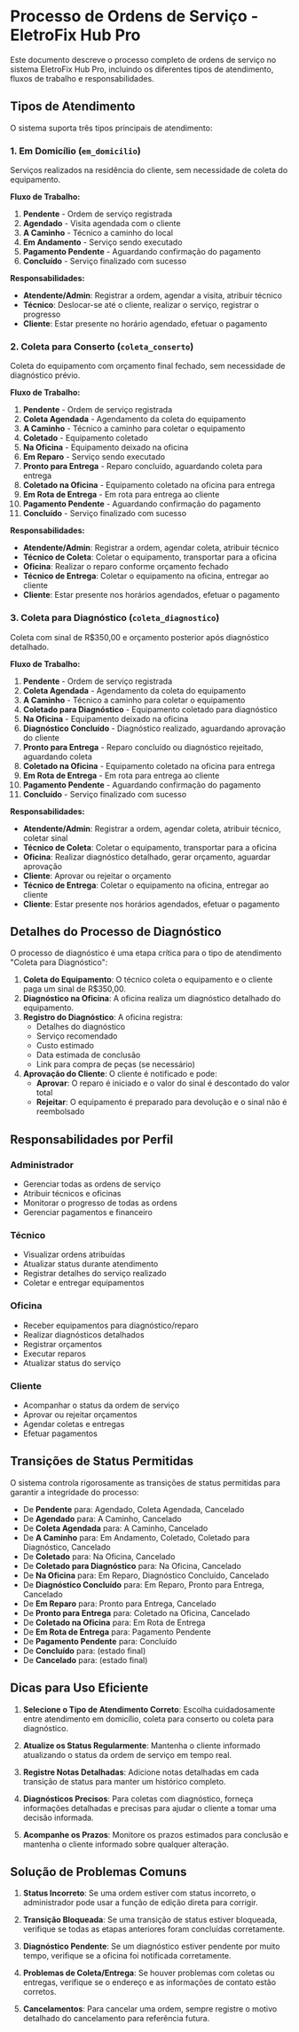 # Processo de Ordens de Serviço - EletroFix Hub Pro

Este documento descreve o processo completo de ordens de serviço no sistema EletroFix Hub Pro, incluindo os diferentes tipos de atendimento, fluxos de trabalho e responsabilidades.

## Tipos de Atendimento

O sistema suporta três tipos principais de atendimento:

### 1. Em Domicílio (`em_domicilio`)

Serviços realizados na residência do cliente, sem necessidade de coleta do equipamento.

**Fluxo de Trabalho:**
1. **Pendente** - Ordem de serviço registrada
2. **Agendado** - Visita agendada com o cliente
3. **A Caminho** - Técnico a caminho do local
4. **Em Andamento** - Serviço sendo executado
5. **Pagamento Pendente** - Aguardando confirmação do pagamento
6. **Concluído** - Serviço finalizado com sucesso

**Responsabilidades:**
- **Atendente/Admin**: Registrar a ordem, agendar a visita, atribuir técnico
- **Técnico**: Deslocar-se até o cliente, realizar o serviço, registrar o progresso
- **Cliente**: Estar presente no horário agendado, efetuar o pagamento

### 2. Coleta para Conserto (`coleta_conserto`)

Coleta do equipamento com orçamento final fechado, sem necessidade de diagnóstico prévio.

**Fluxo de Trabalho:**
1. **Pendente** - Ordem de serviço registrada
2. **Coleta Agendada** - Agendamento da coleta do equipamento
3. **A Caminho** - Técnico a caminho para coletar o equipamento
4. **Coletado** - Equipamento coletado
5. **Na Oficina** - Equipamento deixado na oficina
6. **Em Reparo** - Serviço sendo executado
7. **Pronto para Entrega** - Reparo concluído, aguardando coleta para entrega
8. **Coletado na Oficina** - Equipamento coletado na oficina para entrega
9. **Em Rota de Entrega** - Em rota para entrega ao cliente
10. **Pagamento Pendente** - Aguardando confirmação do pagamento
11. **Concluído** - Serviço finalizado com sucesso

**Responsabilidades:**
- **Atendente/Admin**: Registrar a ordem, agendar coleta, atribuir técnico
- **Técnico de Coleta**: Coletar o equipamento, transportar para a oficina
- **Oficina**: Realizar o reparo conforme orçamento fechado
- **Técnico de Entrega**: Coletar o equipamento na oficina, entregar ao cliente
- **Cliente**: Estar presente nos horários agendados, efetuar o pagamento

### 3. Coleta para Diagnóstico (`coleta_diagnostico`)

Coleta com sinal de R$350,00 e orçamento posterior após diagnóstico detalhado.

**Fluxo de Trabalho:**
1. **Pendente** - Ordem de serviço registrada
2. **Coleta Agendada** - Agendamento da coleta do equipamento
3. **A Caminho** - Técnico a caminho para coletar o equipamento
4. **Coletado para Diagnóstico** - Equipamento coletado para diagnóstico
5. **Na Oficina** - Equipamento deixado na oficina
6. **Diagnóstico Concluído** - Diagnóstico realizado, aguardando aprovação do cliente
7. **Pronto para Entrega** - Reparo concluído ou diagnóstico rejeitado, aguardando coleta
8. **Coletado na Oficina** - Equipamento coletado na oficina para entrega
9. **Em Rota de Entrega** - Em rota para entrega ao cliente
10. **Pagamento Pendente** - Aguardando confirmação do pagamento
11. **Concluído** - Serviço finalizado com sucesso

**Responsabilidades:**
- **Atendente/Admin**: Registrar a ordem, agendar coleta, atribuir técnico, coletar sinal
- **Técnico de Coleta**: Coletar o equipamento, transportar para a oficina
- **Oficina**: Realizar diagnóstico detalhado, gerar orçamento, aguardar aprovação
- **Cliente**: Aprovar ou rejeitar o orçamento
- **Técnico de Entrega**: Coletar o equipamento na oficina, entregar ao cliente
- **Cliente**: Estar presente nos horários agendados, efetuar o pagamento

## Detalhes do Processo de Diagnóstico

O processo de diagnóstico é uma etapa crítica para o tipo de atendimento "Coleta para Diagnóstico":

1. **Coleta do Equipamento**: O técnico coleta o equipamento e o cliente paga um sinal de R$350,00.
2. **Diagnóstico na Oficina**: A oficina realiza um diagnóstico detalhado do equipamento.
3. **Registro do Diagnóstico**: A oficina registra:
   - Detalhes do diagnóstico
   - Serviço recomendado
   - Custo estimado
   - Data estimada de conclusão
   - Link para compra de peças (se necessário)
4. **Aprovação do Cliente**: O cliente é notificado e pode:
   - **Aprovar**: O reparo é iniciado e o valor do sinal é descontado do valor total
   - **Rejeitar**: O equipamento é preparado para devolução e o sinal não é reembolsado

## Responsabilidades por Perfil

### Administrador
- Gerenciar todas as ordens de serviço
- Atribuir técnicos e oficinas
- Monitorar o progresso de todas as ordens
- Gerenciar pagamentos e financeiro

### Técnico
- Visualizar ordens atribuídas
- Atualizar status durante atendimento
- Registrar detalhes do serviço realizado
- Coletar e entregar equipamentos

### Oficina
- Receber equipamentos para diagnóstico/reparo
- Realizar diagnósticos detalhados
- Registrar orçamentos
- Executar reparos
- Atualizar status do serviço

### Cliente
- Acompanhar o status da ordem de serviço
- Aprovar ou rejeitar orçamentos
- Agendar coletas e entregas
- Efetuar pagamentos

## Transições de Status Permitidas

O sistema controla rigorosamente as transições de status permitidas para garantir a integridade do processo:

- De **Pendente** para: Agendado, Coleta Agendada, Cancelado
- De **Agendado** para: A Caminho, Cancelado
- De **Coleta Agendada** para: A Caminho, Cancelado
- De **A Caminho** para: Em Andamento, Coletado, Coletado para Diagnóstico, Cancelado
- De **Coletado** para: Na Oficina, Cancelado
- De **Coletado para Diagnóstico** para: Na Oficina, Cancelado
- De **Na Oficina** para: Em Reparo, Diagnóstico Concluído, Cancelado
- De **Diagnóstico Concluído** para: Em Reparo, Pronto para Entrega, Cancelado
- De **Em Reparo** para: Pronto para Entrega, Cancelado
- De **Pronto para Entrega** para: Coletado na Oficina, Cancelado
- De **Coletado na Oficina** para: Em Rota de Entrega
- De **Em Rota de Entrega** para: Pagamento Pendente
- De **Pagamento Pendente** para: Concluído
- De **Concluído** para: (estado final)
- De **Cancelado** para: (estado final)

## Dicas para Uso Eficiente

1. **Selecione o Tipo de Atendimento Correto**: Escolha cuidadosamente entre atendimento em domicílio, coleta para conserto ou coleta para diagnóstico.

2. **Atualize os Status Regularmente**: Mantenha o cliente informado atualizando o status da ordem de serviço em tempo real.

3. **Registre Notas Detalhadas**: Adicione notas detalhadas em cada transição de status para manter um histórico completo.

4. **Diagnósticos Precisos**: Para coletas com diagnóstico, forneça informações detalhadas e precisas para ajudar o cliente a tomar uma decisão informada.

5. **Acompanhe os Prazos**: Monitore os prazos estimados para conclusão e mantenha o cliente informado sobre qualquer alteração.

## Solução de Problemas Comuns

1. **Status Incorreto**: Se uma ordem estiver com status incorreto, o administrador pode usar a função de edição direta para corrigir.

2. **Transição Bloqueada**: Se uma transição de status estiver bloqueada, verifique se todas as etapas anteriores foram concluídas corretamente.

3. **Diagnóstico Pendente**: Se um diagnóstico estiver pendente por muito tempo, verifique se a oficina foi notificada corretamente.

4. **Problemas de Coleta/Entrega**: Se houver problemas com coletas ou entregas, verifique se o endereço e as informações de contato estão corretos.

5. **Cancelamentos**: Para cancelar uma ordem, sempre registre o motivo detalhado do cancelamento para referência futura.
